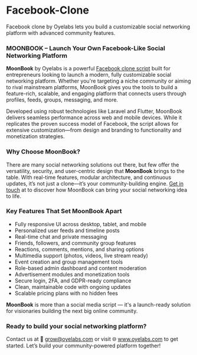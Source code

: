 # Facebook-Clone
Facebook clone by Oyelabs lets you build a customizable social networking platform with advanced community features.
  <h3>MOONBOOK – Launch Your Own Facebook-Like Social Networking Platform</h3>

  <p><strong>MoonBook</strong> by Oyelabs is a powerful <a href="https://oyelabs.com/facebook-clone/" target="_blank">Facebook clone script</a> built for entrepreneurs looking to launch a modern, fully customizable social networking platform. Whether you're targeting a niche community or aiming to rival mainstream platforms, MoonBook gives you the tools to build a feature-rich, scalable, and engaging platform that connects users through profiles, feeds, groups, messaging, and more.</p>

  <p>Developed using robust technologies like Laravel and Flutter, MoonBook delivers seamless performance across web and mobile devices. While it replicates the proven success model of Facebook, the script allows for extensive customization—from design and branding to functionality and monetization strategies.</p>

 <h3>Why Choose MoonBook?</h3>

<p>There are many social networking solutions out there, but few offer the versatility, security, and user-centric design that <strong>MoonBook</strong> brings to the table. With real-time features, modular architecture, and continuous updates, it’s not just a clone—it’s your community-building engine. <a href="mailto:grow@oyelabs.com">Get in touch</a> at to discover how MoonBook can bring your social networking idea to life.</p>

  <h3>Key Features That Set MoonBook Apart</h3>
  <ul>
    <li>Fully responsive UI across desktop, tablet, and mobile</li>
    <li>Personalized user feeds and timeline posts</li>
    <li>Real-time chat and private messaging</li>
    <li>Friends, followers, and community group features</li>
    <li>Reactions, comments, mentions, and sharing options</li>
    <li>Multimedia support (photos, videos, live stream ready)</li>
    <li>Event creation and group management tools</li>
    <li>Role-based admin dashboard and content moderation</li>
    <li>Advertisement modules and monetization tools</li>
    <li>Secure login, 2FA, and GDPR-ready compliance</li>
    <li>Clean, maintainable code with ongoing updates</li>
    <li>Scalable pricing plans with no hidden fees</li>
  </ul>

  <p><strong>MoonBook</strong> is more than a social media script — it's a launch-ready solution for visionaries building the next big online community.</p>

  <h3>Ready to build your social networking platform?</h3>
  <p>Contact us at 📩 <a href="mailto:grow@oyelabs.com">grow@oyelabs.com</a> or visit 🌐 <a href="https://www.oyelabs.com" target="_blank">www.oyelabs.com</a> to get started. Let’s build your community-powered platform together!</p>

</body>
</html>
